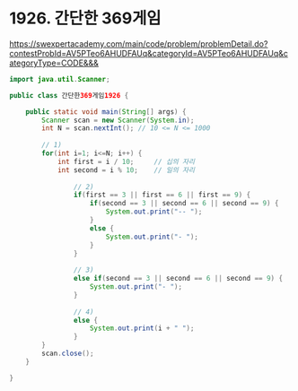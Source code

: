 # 1926. 간단한 369게임
https://swexpertacademy.com/main/code/problem/problemDetail.do?contestProbId=AV5PTeo6AHUDFAUq&categoryId=AV5PTeo6AHUDFAUq&categoryType=CODE&&&

```java
import java.util.Scanner;

public class 간단한369게임1926 {

	public static void main(String[] args) {
		Scanner scan = new Scanner(System.in);
		int N = scan.nextInt();	// 10 <= N <= 1000
		
		// 1)
		for(int i=1; i<=N; i++) {
			int first = i / 10;		// 십의 자리
			int second = i % 10;	// 일의 자리
			
				// 2)
				if(first == 3 || first == 6 || first == 9) {
					if(second == 3 || second == 6 || second == 9) {
						System.out.print("-- ");
					}
					else {
						System.out.print("- ");
					}
				}
				
				// 3)
				else if(second == 3 || second == 6 || second == 9) {
					System.out.print("- ");
				}
				
				// 4)
				else {
					System.out.print(i + " ");
				}
		}
        scan.close();
	}

}

```
